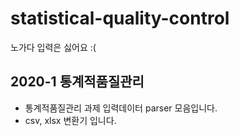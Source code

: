 # statistical-quality-control
노가다 입력은 싫어요 :(

## 2020-1 통계적품질관리
- 통계적품질관리 과제 입력데이터 parser 모음입니다.
- csv, xlsx 변환기 입니다.
